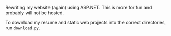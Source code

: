 ﻿Rewriting my website (again) using ASP.NET.
This is more for fun and probably will not be hosted.

To download my resume and static web projects into the correct directories,
run `download.py`.